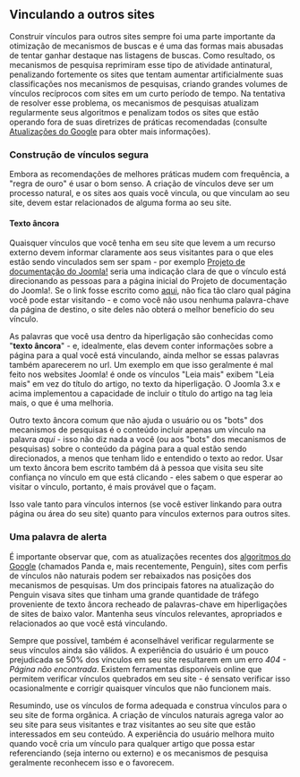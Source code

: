 <!-- Filename: Linking_To_Other_Sites / Display title: Vinculando a outros sites -->

## Vinculando a outros sites

Construir vínculos para outros sites sempre foi uma parte importante da
otimização de mecanismos de buscas e é uma das formas mais abusadas de
tentar ganhar destaque nas listagens de buscas. Como resultado, os
mecanismos de pesquisa reprimiram esse tipo de atividade antinatural,
penalizando fortemente os sites que tentam aumentar artificialmente suas
classificações nos mecanismos de pesquisas, criando grandes volumes de
vínculos recíprocos com sites em um curto período de tempo. Na tentativa
de resolver esse problema, os mecanismos de pesquisas atualizam
regularmente seus algoritmos e penalizam todos os sites que estão
operando fora de suas diretrizes de práticas recomendadas (consulte
[Atualizações do
Google](https://docs.joomla.org/Google_Updates "Special:MyLanguage/Google Updates")
para obter mais informações).

### Construção de vínculos segura

Embora as recomendações de melhores práticas mudem com frequência, a
"regra de ouro" é usar o bom senso. A criação de vínculos deve ser um
processo natural, e os sites aos quais você vincula, ou que vinculam ao
seu site, devem estar relacionados de alguma forma ao seu site.

#### Texto âncora

Quaisquer vínculos que você tenha em seu site que levem a um recurso
externo devem informar claramente aos seus visitantes para o que eles
estão sendo vinculados sem ser spam - por exemplo [Projeto de
documentação do
Joomla!](https://docs.joomla.org/Main_Page/pt-br "Main Page/pt-br")
seria uma indicação clara de que o vínculo está direcionando as pessoas
para a página inicial do Projeto de documentação do Joomla!. Se o link
fosse escrito como
[aqui](https://docs.joomla.org/Main_Page/pt-br "Main Page/pt-br"), não
fica tão claro qual página você pode estar visitando - e como você não
usou nenhuma palavra-chave da página de destino, o site deles não obterá
o melhor benefício do seu vínculo.

As palavras que você usa dentro da hiperligação são conhecidas como
"**texto âncora**" - e, idealmente, elas devem conter informações sobre
a página para a qual você está vinculando, ainda melhor se essas
palavras também aparecerem no url. Um exemplo em que isso geralmente é
mal feito nos websites Joomla! é onde os vínculos "Leia mais" exibem
"Leia mais" em vez do título do artigo, no texto da hiperligação. O
Joomla 3.x e acima implementou a capacidade de incluir o título do
artigo na tag leia mais, o que é uma melhoria.

Outro texto âncora comum que não ajuda o usuário ou os "bots" dos
mecanismos de pesquisas é o conteúdo incluir apenas um vínculo na
palavra *aqui* - isso não diz nada a você (ou aos "bots" dos mecanismos
de pesquisas) sobre o conteúdo da página para a qual estão sendo
direcionados, a menos que tenham lido e entendido o texto ao redor. Usar
um texto âncora bem escrito também dá à pessoa que visita seu site
confiança no vínculo em que está clicando - eles sabem o que esperar ao
visitar o vínculo, portanto, é mais provável que o façam.

Isso vale tanto para vínculos internos (se você estiver linkando para
outra página ou área do seu site) quanto para vínculos externos para
outros sites.

### Uma palavra de alerta

É importante observar que, com as atualizações recentes dos [algoritmos
do
Google](https://docs.joomla.org/Google_Updates "Special:MyLanguage/Google Updates")
(chamados Panda e, mais recentemente, Penguin), sites com perfis de
vínculos não naturais podem ser rebaixados nas posições dos mecanismos
de pesquisas. Um dos principais fatores na atualização do Penguin visava
sites que tinham uma grande quantidade de tráfego proveniente de texto
âncora recheado de palavras-chave em hiperligações de sites de baixo
valor. Mantenha seus vínculos relevantes, apropriados e relacionados ao
que você está vinculando.

Sempre que possível, também é aconselhável verificar regularmente se
seus vínculos ainda são válidos. A experiência do usuário é um pouco
prejudicada se 50% dos vínculos em seu site resultarem em um erro *404 -
Página não encontrada*. Existem ferramentas disponíveis online que
permitem verificar vínculos quebrados em seu site - é sensato verificar
isso ocasionalmente e corrigir quaisquer vínculos que não funcionem
mais.

Resumindo, use os vínculos de forma adequada e construa vínculos para o
seu site de forma orgânica. A criação de vínculos naturais agrega valor
ao seu site para seus visitantes e traz visitantes ao seu site que estão
interessados em seu conteúdo. A experiência do usuário melhora muito
quando você cria um vínculo para qualquer artigo que possa estar
referenciando (seja interno ou externo) e os mecanismos de pesquisa
geralmente reconhecem isso e o favorecem.

